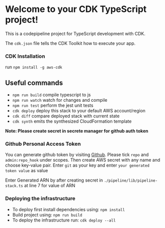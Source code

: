 # Welcome to your CDK TypeScript project!

This is a codepipeline project for TypeScript development with CDK.

The `cdk.json` file tells the CDK Toolkit how to execute your app.

### CDK Installation
run `npm install -g aws-cdk`

## Useful commands

 * `npm run build`   compile typescript to js
 * `npm run watch`   watch for changes and compile
 * `npm run test`    perform the jest unit tests
 * `cdk deploy`      deploy this stack to your default AWS account/region
 * `cdk diff`        compare deployed stack with current state
 * `cdk synth`       emits the synthesized CloudFormation template


**Note: Please create secret in secrete manager for github auth token**

### Github Personal Access Token
You can generate github token by visiting [Github]('https://github.com/settings/tokens/new').
Please tick `repo` and `admin:repo_hook` under scopes.
Then create AWS secret with any name and choose
key-value pair. Enter `git` as your key and enter `your generated token value`
as value

Enter Generated ARN by after creating secret in `./pipeline/lib/pipeline-stack.ts` at 
line 7 for value of ARN

### Deploying the infrastructure
*  To deploy first install dependencies using: `npm install`
*  Build project using: `npm run build`
*  To deploy the infrastructure run: `cdk deploy --all`